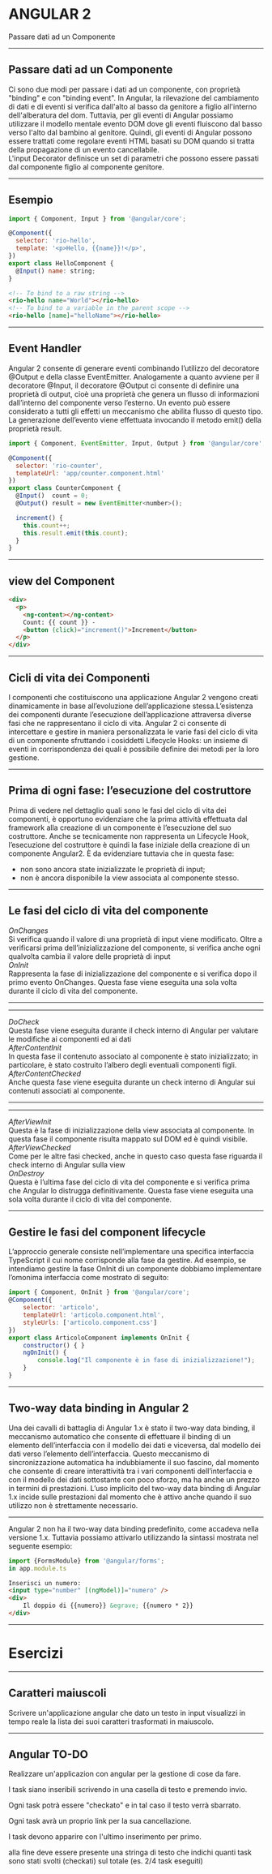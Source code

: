 ANGULAR 2
==========
Passare dati ad un Componente


----


Passare dati ad un Componente
-----------------------------
Ci sono due modi per passare i dati ad un componente, con proprietà "binding" e con "binding event".
In Angular, la rilevazione del cambiamento di dati e di eventi si verifica dall'alto al basso da genitore a figlio all'interno dell'alberatura del dom. Tuttavia, per gli eventi di Angular possiamo utilizzare il modello mentale evento DOM dove gli eventi fluiscono dal basso verso l'alto dal bambino al genitore. Quindi, gli eventi di Angular possono essere trattati come regolare eventi HTML basati su DOM quando si tratta della propagazione di un evento cancellabile.<br>
L'input Decorator definisce un set di parametri che possono essere passati dal componente figlio al componente genitore.


----

Esempio
-------

```javascript
import { Component, Input } from '@angular/core';

@Component({
  selector: 'rio-hello',
  template: '<p>Hello, {{name}}!</p>',
})
export class HelloComponent {
  @Input() name: string;
}
```
```html
<!-- To bind to a raw string -->
<rio-hello name="World"></rio-hello>
<!-- To bind to a variable in the parent scope -->
<rio-hello [name]="helloName"></rio-hello>

```

----


Event Handler
----------------------------------------

Angular 2 consente di generare eventi combinando l’utilizzo del decoratore @Output e della classe EventEmitter.
Analogamente a quanto avviene per il decoratore @Input, il decoratore @Output ci consente di definire una proprietà di output, cioè una proprietà che genera un flusso di informazioni dall’interno del componente verso l’esterno. Un evento può essere considerato a tutti gli effetti un meccanismo che abilita flusso di questo tipo.
La generazione dell’evento viene effettuata invocando il metodo emit() della proprietà result.
```javascript
import { Component, EventEmitter, Input, Output } from '@angular/core';

@Component({
  selector: 'rio-counter',
  templateUrl: 'app/counter.component.html'
})
export class CounterComponent {
  @Input()  count = 0;
  @Output() result = new EventEmitter<number>();

  increment() {
    this.count++;
    this.result.emit(this.count);
  }
}
```

----

view del Component
------------------
```html
<div>
  <p>
    <ng-content></ng-content>
    Count: {{ count }} -
    <button (click)="increment()">Increment</button>
  </p>
</div>
```

----


Cicli di vita dei Componenti
-----------
I componenti che costituiscono una applicazione Angular 2 vengono creati dinamicamente in base all’evoluzione dell’applicazione stessa.L’esistenza dei componenti durante l’esecuzione dell’applicazione attraversa diverse fasi che ne rappresentano il ciclo di vita. Angular 2 ci consente di intercettare e gestire in maniera personalizzata le varie fasi del ciclo di vita di un componente sfruttando i cosiddetti Lifecycle Hooks: un insieme di eventi in corrispondenza dei quali è possibile definire dei metodi per la loro gestione.


----


Prima di ogni fase: l’esecuzione del costruttore
----------
Prima di vedere nel dettaglio quali sono le fasi del ciclo di vita dei componenti, è opportuno evidenziare che la prima attività effettuata dal framework alla creazione di un componente è l’esecuzione del suo costruttore. Anche se tecnicamente non rappresenta un Lifecycle Hook, l’esecuzione del costruttore è quindi la fase iniziale della creazione di un componente Angular2. È da evidenziare tuttavia che in questa fase:
- non sono ancora state inizializzate le proprietà di input;
- non è ancora disponibile la view associata al componente stesso.


----


Le fasi del ciclo di vita del componente
------------
<em>OnChanges</em> 	
Si verifica quando il valore di una proprietà di input viene modificato. Oltre a verificarsi prima dell’inizializzazione del componente, si verifica anche ogni qualvolta cambia il valore delle proprietà di input<br>
<em>OnInit</em><br>
Rappresenta la fase di inizializzazione del componente e si verifica dopo il primo evento OnChanges. Questa fase viene eseguita una sola volta durante il ciclo di vita del componente.

----

-----
<em>DoCheck</em></br>
Questa fase viene eseguita durante il check interno di Angular per valutare le modifiche ai componenti ed ai dati</br>
<em>AfterContentInit</em></br>
In questa fase il contenuto associato al componente è stato inizializzato; in particolare, è stato costruito l’albero degli eventuali componenti figli.</br>
<em>AfterContentChecked</em></br>
Anche questa fase viene eseguita durante un check interno di Angular sui contenuti associati al componente.</br>



----

-----------
<em>AfterViewInit</em></br>
Questa è la fase di inizializzazione della view associata al componente. In questa fase il componente risulta mappato sul DOM ed è quindi visibile.</br>
<em>AfterViewChecked</em></br>
Come per le altre fasi checked, anche in questo caso questa fase riguarda il check interno di Angular sulla view</br>
<em>OnDestroy</em></br>
Questa è l’ultima fase del ciclo di vita del componente e si verifica prima che Angular lo distrugga definitivamente.
Questa fase viene eseguita una sola volta durante il ciclo di vita del componente.

----


Gestire le fasi del component lifecycle
----------------------
L’approccio generale consiste nell’implementare una specifica interfaccia TypeScript il cui nome corrisponde alla fase da gestire. Ad esempio, se intendiamo gestire la fase OnInit di un componente dobbiamo implementare l’omonima interfaccia come mostrato di seguito:
```js
import { Component, OnInit } from '@angular/core';
@Component({
    selector: 'articolo',
    templateUrl: 'articolo.component.html',
    styleUrls: ['articolo.component.css']
})
export class ArticoloComponent implements OnInit {
    constructor() { }
    ngOnInit() {
        console.log("Il componente è in fase di inizializzazione!");
    }
}
```


----


Two-way data binding in Angular 2
----------
Una dei cavalli di battaglia di Angular 1.x è stato il two-way data binding, il meccanismo automatico che consente di effettuare il binding di un elemento dell’interfaccia con il modello dei dati e viceversa, dal modello dei dati verso l’elemento dell’interfaccia.
Questo meccanismo di sincronizzazione automatica ha indubbiamente il suo fascino, dal momento che consente di creare interattività tra i vari componenti dell’interfaccia e con il modello dei dati sottostante con poco sforzo, ma ha anche un prezzo in termini di prestazioni. L’uso implicito del two-way data binding di Angular 1.x incide sulle prestazioni dal momento che è attivo anche quando il suo utilizzo non è strettamente necessario.


---


Angular 2 non ha il two-way data binding predefinito, come accadeva nella versione 1.x. Tuttavia possiamo attivarlo utilizzando la sintassi mostrata nel seguente esempio:
```js
import {FormsModule} from '@angular/forms';
in app.module.ts
```
```html
Inserisci un numero:
<input type="number" [(ngModel)]="numero" />
<div>
    Il doppio di {{numero}} &egrave; {{numero * 2}}
</div>
```


---


Esercizi
========


----


Caratteri maiuscoli
-------------------
Scrivere un'applicazione angular che dato un testo in input visualizzi
in tempo reale la lista dei suoi caratteri trasformati in maiuscolo.


----


Angular TO-DO
-------------
Realizzare un'applicazion con angular per la gestione di cose da fare.

I task siano inseribili scrivendo in una casella di testo e premendo
invio.

Ogni task potrà essere "checkato" e in tal caso il testo verrà sbarrato.

Ogni task avrà un proprio link per la sua cancellazione.

I task devono apparire con l'ultimo inserimento per primo.

alla fine deve essere presente una stringa di testo che indichi quanti
task sono stati svolti (checkati) sul totale (es. 2/4 task eseguiti)
